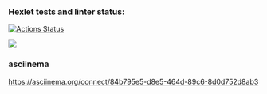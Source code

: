 ### Hexlet tests and linter status:
[![Actions Status](https://github.com/gordienkoas/python-project-49/actions/workflows/hexlet-check.yml/badge.svg)](https://github.com/gordienkoas/python-project-49/actions)

<a href="https://codeclimate.com/github/gordienkoas/python-project-49/maintainability"><img src="https://api.codeclimate.com/v1/badges/8726b1ed6c0953930392/maintainability" /></a>


### asciinema

 https://asciinema.org/connect/84b795e5-d8e5-464d-89c6-8d0d752d8ab3